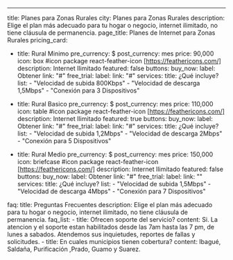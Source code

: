 ---
title: Planes para Zonas Rurales
city: Planes para Zonas Rurales
description: Elige el plan más adecuado para tu hogar o negocio, internet ilimitado, no tiene cláusula de permanencia.
page_title: Planes de Internet para Zonas Rurales
pricing_card:
  - title: Rural Minimo
    pre_currency: $
    post_currency: mes
    price: 90,000
    icon: box #icon package react-feather-icon [https://feathericons.com/]
    description: Internet Ilimitado
    featured: false
    buttons:
      buy_now:
        label: Obtener
        link: "#"
      free_trial:
        label:
        link: "#"
    services:
      title: ¿Qué incluye?
      list:
        - "Velocidad de subida 800Kbps"
        - "Velocidad de descarga 1,5Mbps"
        - "Conexión para 3 Dispositivos"

  - title: Rural Basico
    pre_currency: $
    post_currency: mes
    price: 110,000
    icon: table #icon package react-feather-icon [https://feathericons.com/]
    description: Internet Ilimitado
    featured: true
    buttons:
      buy_now:
        label: Obtener
        link: "#"
      free_trial:
        label:
        link: "#"
    services:
      title: ¿Qué incluye?
      list:
        - "Velocidad de subida 1,2Mbps"
        - "Velocidad de descarga 2Mbps"
        - "Conexión para 5 Dispositivos"
  - title: Rural Medio
    pre_currency: $
    post_currency: mes
    price: 150,000
    icon: briefcase #icon package react-feather-icon [https://feathericons.com/]
    description: Internet Ilimitado
    featured: false
    buttons:
      buy_now:
        label: Obtener
        link: "#"
      free_trial:
        label:
        link: ""
    services:
      title: ¿Qué incluye?
      list:
        - "Velocidad de subida 1,5Mbps"
        - "Velocidad de descarga 4Mbps"
        - "Conexión para 7 Dispositivos"

faq:
  title: Preguntas Frecuentes
  description: Elige el plan más adecuado para tu hogar o negocio, internet ilimitado, no tiene cláusula de permanencia.
  faq_list:
    - title: Ofrecen soporte del servicio?
      content: Si. La atencion y el soporte estan habilitados desde las 7am hasta las 7 pm, de lunes a sabados. Atendemos sus inquietudes, reportes de fallas y solicitudes.
    - title: En cuales municipios tienen cobertura?
      content: Ibagué, Saldaña, Purificación ,Prado, Guamo y Suarez.
